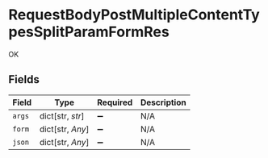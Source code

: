 # RequestBodyPostMultipleContentTypesSplitParamFormRes

OK


## Fields

| Field              | Type               | Required           | Description        |
| ------------------ | ------------------ | ------------------ | ------------------ |
| `args`             | dict[str, *str*]   | :heavy_minus_sign: | N/A                |
| `form`             | dict[str, *Any*]   | :heavy_minus_sign: | N/A                |
| `json`             | dict[str, *Any*]   | :heavy_minus_sign: | N/A                |